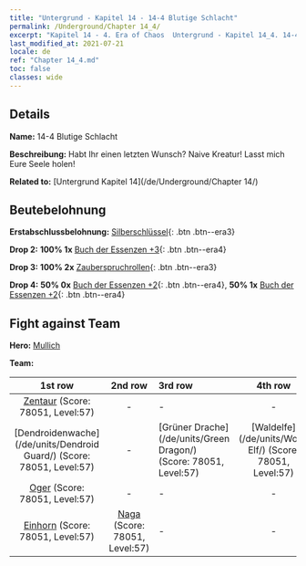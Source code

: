 ```yaml
---
title: "Untergrund - Kapitel 14 - 14-4 Blutige Schlacht"
permalink: /Underground/Chapter 14_4/
excerpt: "Kapitel 14 - 4. Era of Chaos  Untergrund - Kapitel 14_4. 14-4 Blutige Schlacht"
last_modified_at: 2021-07-21
locale: de
ref: "Chapter 14_4.md"
toc: false
classes: wide
---
```


## Details

 **Name:** 14-4 Blutige Schlacht

 **Beschreibung:** Habt Ihr einen letzten Wunsch? Naive Kreatur! Lasst mich Eure Seele holen!

 **Related to:** [Untergrund Kapitel 14](/de/Underground/Chapter 14/)

## Beutebelohnung

 **Erstabschlussbelohnung:** [Silberschlüssel](/ItemsDE/con_693/){: .btn .btn--era3}

 **Drop 2:** **100% 1x** [Buch der Essenzen +3](/ItemsDE/mat_60/){: .btn .btn--era4}

 **Drop 3:** **100% 2x** [Zauberspruchrollen](/ItemsDE/con_694/){: .btn .btn--era3}

 **Drop 4:** **50% 0x** [Buch der Essenzen +2](/ItemsDE/mat_53/){: .btn .btn--era4}, **50% 1x** [Buch der Essenzen +2](/ItemsDE/mat_53/){: .btn .btn--era4}


## Fight against Team
 **Hero:** [Mullich](/de/heroes/Mullich/)

 **Team:**


  | 1st row | 2nd row | 3rd row | 4th row |
  |:----:|:----:|:----|:----:|
  | [Zentaur](/de/units/Centaur/) (Score: 78051, Level:57)  | - | - | - |
  | [Dendroidenwache](/de/units/Dendroid Guard/) (Score: 78051, Level:57)  | - | [Grüner Drache](/de/units/Green Dragon/) (Score: 78051, Level:57)  | [Waldelfe](/de/units/Wood Elf/) (Score: 78051, Level:57)  |
  | [Oger](/de/units/Ogre/) (Score: 78051, Level:57)  | - | - | - |
  | [Einhorn](/de/units/Unicorn/) (Score: 78051, Level:57)  | [Naga](/de/units/Naga/) (Score: 78051, Level:57)  | - | - |


